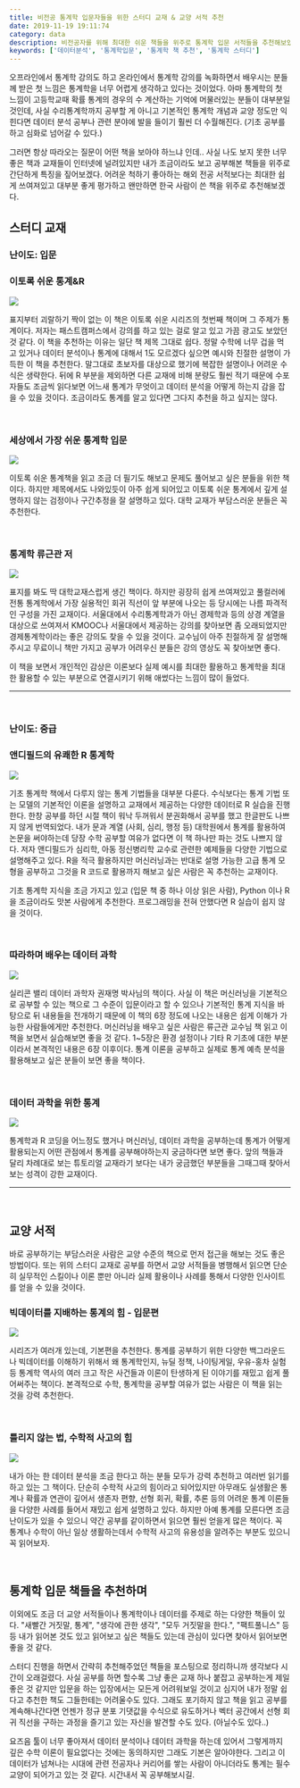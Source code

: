 ```yaml
---
title: 비전공 통계학 입문자들을 위한 스터디 교재 & 교양 서적 추천
date: 2019-11-19 19:11:74
category: data
description: 비전공자를 위해 최대한 쉬운 책들을 위주로 통계학 입문 서적들을 추천해보았습니다.
keywords: ['데이터분석', '통계학입문', '통계학 책 추천', '통계학 스터디']
---
```


오프라인에서 통계학 강의도 하고 온라인에서 통계학 강의를 녹화하면서 배우시는 분들께 받은 첫 느낌은 통계학을 너무 어렵게 생각하고 있다는 것이었다. 아마 통계학의 첫 느낌이 고등학교때 확률 통계의 경우의 수 계산하는 기억에 머물러있는 분들이 대부분일 것인데, 사실 수리통계학까지 공부할 게 아니고 기본적인 통계학 개념과 교양 정도만 익힌다면 데이터 분석 공부나 관련 분야에 발을 들이기 훨씬 더 수월해진다. (기초 공부를 하고 심화로 넘어갈 수 있다.)

그러면 항상 따라오는 질문이 어떤 책을 보아야 하느냐 인데.. 사실 나도 보지 못한 너무 좋은 책과 교재들이 인터넷에 널려있지만 내가 조금이라도 보고 공부해본 책들을 위주로 간단하게 특징을 짚어보겠다. 어려운 척하기 좋아하는 해외 전공 서적보다는 최대한 쉽게 쓰여져있고 대부분 좋게 평가하고 왠만하면 한국 사람이 쓴 책을 위주로 추천해보겠다.

## 스터디 교재

### 난이도: 입문

### 이토록 쉬운 통계&R

![](./images/easy-stat.jpg)

표지부터 괴랄하기 짝이 없는 이 책은 이토록 쉬운 시리즈의 첫번째 책이며 그 주제가 통계이다. 저자는 패스트캠퍼스에서 강의를 하고 있는 걸로 알고 있고 가끔 광고도 보았던 것 같다. 이 책을 추천하는 이유는 일단 책 제목 그대로 쉽다. 정말 수학에 너무 겁을 먹고 있거나 데이터 분석이나 통계에 대해서 1도 모르겠다 싶으면 예시와 친절한 설명이 가득한 이 책을 추천한다.
말그대로 초보자를 대상으로 했기에 복잡한 설명이나 어려운 수식은 생략한다. 뒤에 R 부분을 제외하면 다른 교재에 비해 분량도 훨씬 적기 때문에 수포자들도 조금씩 읽다보면 어느새 통계가 무엇이고 데이터 분석을 어떻게 하는지 감을 잡을 수 있을 것이다. 조금이라도 통계를 알고 있다면 그다지 추천을 하고 싶지는 않다.

<br />

### 세상에서 가장 쉬운 통계학 입문

![](./images/easy-stat-101.jpg)

이토록 쉬운 통계책을 읽고 조금 더 필기도 해보고 문제도 풀어보고 싶은 분들을 위한 책이다. 하지만 제목에서도 나와있듯이 아주 쉽게 되어있고 이토록 쉬운 통계에서 깊게 설명하지 않는 검정이나 구간추정을 잘 설명하고 있다. 대학 교재가 부담스러운 분들은 꼭 추천한다.

<br />

### 통계학 류근관 저

![](./images/economy-stat.jpg)

표지를 봐도 딱 대학교재스럽게 생긴 책이다. 하지만 굉장히 쉽게 쓰여져있고 풀컬러에 전통 통계학에서 가장 실용적인 회귀 직선이 앞 부분에 나오는 등 당시에는 나름 파격적인 구성을 가진 교재이다. 서울대에서 수리통계학과가 아닌 경제학과 등의 상경 계열을 대상으로 쓰여져서 KMOOC나 서울대에서 제공하는 강의를 찾아보면 좀 오래되었지만 경제통계학이라는 좋은 강의도 찾을 수 있을 것이다. 교수님이 아주 친절하게 잘 설명해주시고 무료이니 책만 가지고 공부가 어려우신 분들은 강의 영상도 꼭 찾아보면 좋다.

이 책을 보면서 개인적인 감상은 이론보다 실제 예시를 최대한 활용하고 통계학을 최대한 활용할 수 있는 부분으로 연결시키기 위해 애썼다는 느낌이 많이 들었다.

---

<br />

### 난이도: 중급

### 앤디필드의 유쾌한 R 통계학

![](./images/andy.jpg)

기초 통계학 책에서 다루지 않는 통계 기법들을 대부분 다룬다. 수식보다는 통계 기법 또는 모델의 기본적인 이론을 설명하고 교재에서 제공하는 다양한 데이터로 R 실습을 진행한다. 한창 공부를 하던 시절 책이 워낙 두꺼워서 분권화해서 공부를 했고 한글판도 나쁘지 않게 번역되었다. 내가 문과 계열 (사회, 심리, 행정 등) 대학원에서 통계를 활용하여 논문을 써야하는데 당장 수학 공부할 여유가 없다면 이 책 하나만 파는 것도 나쁘지 않다. 저자 앤디필드가 심리학, 아동 정신병리학 교수로 관련한 예제들을 다양한 기법으로 설명해주고 있다. R을 적극 활용하지만 머신러닝과는 반대로 설명 가능한 고급 통계 모형을 공부하고 그것을 R 코드로 활용까지 해보고 싶은 사람은 꼭 추천하는 교재이다.

기초 통계학 지식을 조금 가지고 있고 (입문 책 중 하나 이상 읽은 사람), Python 이나 R 을 조금이라도 맛본 사람에게 추천한다. 프로그래밍을 전혀 안했다면 R 실습이 쉽지 않을 것이다.

<br />

### 따라하며 배우는 데이터 과학

![](./images/silicon-data-science.jpg)

실리콘 밸리 데이터 과학자 권재명 박사님의 책이다. 사실 이 책은 머신러닝을 기본적으로 공부할 수 있는 책으로 그 수준이 입문이라고 할 수 있으나 기본적인 통계 지식을 바탕으로 뒤 내용들을 전개하기 때문에 이 책의 6장 정도에 나오는 내용은 쉽게 이해가 가능한 사람들에게만 추천한다. 머신러닝을 배우고 싶은 사람은 류근관 교수님 책 읽고 이 책을 보면서 실습해보면 좋을 것 같다. 1~5장은 환경 설정이나 기타 R 기초에 대한 부분이라서 본격적인 내용은 6장 이후이다. 통계 이론을 공부하고 실제로 통계 예측 분석을 활용해보고 싶은 분들이 보면 좋을 책이다.

<br />

### 데이터 과학을 위한 통계

![](./images/stat-for-ds.jpg)

통계학과 R 코딩을 어느정도 했거나 머신러닝, 데이터 과학을 공부하는데 통계가 어떻게 활용되는지 어떤 관점에서 통계를 공부해야하는지 궁금하다면 보면 좋다. 앞의 책들과 달리 차례대로 보는 튜토리얼 교재라기 보다는 내가 궁금했던 부분들을 그때그때 찾아서 보는 성격이 강한 교재이다.

---

<br />

## 교양 서적

바로 공부하기는 부담스러운 사람은 교양 수준의 책으로 먼저 접근을 해보는 것도 좋은 방법이다. 또는 위의 스터디 교재로 공부를 하면서 교양 서적들을 병행해서 읽으면 단순히 실무적인 스킬이나 이론 뿐만 아니라 실제 활용이나 사례를 통해서 다양한 인사이트를 얻을 수 있을 것이다.

### 빅데이터를 지배하는 통계의 힘 - 입문편

![](./images/stat-power.jpg)

시리즈가 여러개 있는데, 기본편을 추천한다. 통계를 공부하기 위한 다양한 백그라운드나 빅데이터를 이해하기 위해서 왜 통계학인지, 뉴딜 정책, 나이팅게일, 우유-홍차 실험 등 통계학 역사의 여러 크고 작은 사건들과 이론이 탄생하게 된 이야기를 재밌고 쉽게 풀어써주는 책이다. 본격적으로 수학, 통계학을 공부할 여유가 없는 사람은 이 책을 읽는 것을 강력 추천한다.

<br />

### 틀리지 않는 법, 수학적 사고의 힘

![](./images/how-not-to-be-wrong.jpg)

내가 아는 한 데이터 분석을 조금 한다고 하는 분들 모두가 강력 추천하고 여러번 읽기를 하고 있는 그 책이다. 단순히 수학적 사고의 힘이라고 되어있지만 아무래도 실생활은 통계나 확률과 연관이 깊어서 생존자 편향, 선형 회귀, 확률, 추론 등의 어려운 통계 이론들을 다양한 사례를 들어서 재밌고 쉽게 설명하고 있다. 하지만 아예 통계를 모른다면 조금 난이도가 있을 수 있으니 약간 공부를 같이하면서 읽으면 훨씬 얻을게 많은 책이다. 꼭 통계나 수학이 아닌 일상 생활하는데서 수학적 사고의 유용성을 알려주는 부분도 있으니 꼭 읽어보자.

<br />

## 통계학 입문 책들을 추천하며

이외에도 조금 더 교양 서적들이나 통계학이나 데이터를 주제로 하는 다양한 책들이 있다. "새빨간 거짓말, 통계", "생각에 관한 생각", "모두 거짓말을 한다.", "팩트풀니스" 등등 내가 읽어본 것도 있고 읽어보고 싶은 책들도 있는데 관심이 있다면 찾아서 읽어보면 좋을 것 같다.

스터디 진행을 하면서 간략히 추천해주었던 책들을 포스팅으로 정리하니까 생각보다 시간이 오래걸렸다. 사실 공부를 하면 할수록 그냥 좋은 교재 하나 붙잡고 공부하는게 제일 좋은 것 같지만 입문을 하는 입장에서는 모든게 어려워보일 것이고 심지어 내가 정말 쉽다고 추천한 책도 그들한테는 어려울수도 있다. 그래도 포기하지 않고 책을 읽고 공부를 계속해나간다면 언젠가 정규 분포 기댓값을 수식으로 유도하거나 벡터 공간에서 선형 회귀 직선을 구하는 과정을 즐기고 있는 자신을 발견할 수도 있다. (아닐수도 있다..)

요즈음 툴이 너무 좋아져서 데이터 분석이나 데이터 과학을 하는데 있어서 그렇게까지 깊은 수학 이론이 필요없다는 것에는 동의하지만 그래도 기본은 알아야한다. 그리고 이 데이터가 넘쳐나는 시대에 관련 전공자나 커리어를 쌓는 사람이 아니더라도 통계는 필수 교양이 되어가고 있는 것 같다. 시간내서 꼭 공부해보시길.
